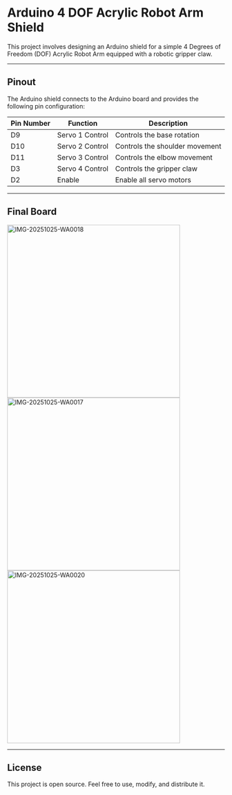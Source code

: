 # Arduino 4 DOF Acrylic Robot Arm Shield
This project involves designing an Arduino shield for a simple 4 Degrees of Freedom (DOF) Acrylic Robot Arm equipped with a robotic gripper claw.

---

## Pinout
The Arduino shield connects to the Arduino board and provides the following pin configuration:

| Pin Number | Function          | Description                          |
|------------|-------------------|--------------------------------------|
| D9          | Servo 1 Control    | Controls the base rotation           |
| D10          | Servo 2 Control    | Controls the shoulder movement       |
| D11          | Servo 3 Control    | Controls the elbow movement          |
| D3         | Servo 4 Control    | Controls the gripper claw           |
| D2        | Enable             | Enable all servo motors             |

---
## Final Board
<img src="https://github.com/user-attachments/assets/94d61672-353b-4d17-881a-5043d9a84109" alt="IMG-20251025-WA0018" width="400" />
<img src="https://github.com/user-attachments/assets/8b99a545-8eb2-4781-97c2-95de9f968b7a" alt="IMG-20251025-WA0017" width="400" />
<img src="https://github.com/user-attachments/assets/f99d57ff-65df-4117-8323-c3f7e8e6f8e9" alt="IMG-20251025-WA0020" width="400" />

---

## License

This project is open source. Feel free to use, modify, and distribute it.

